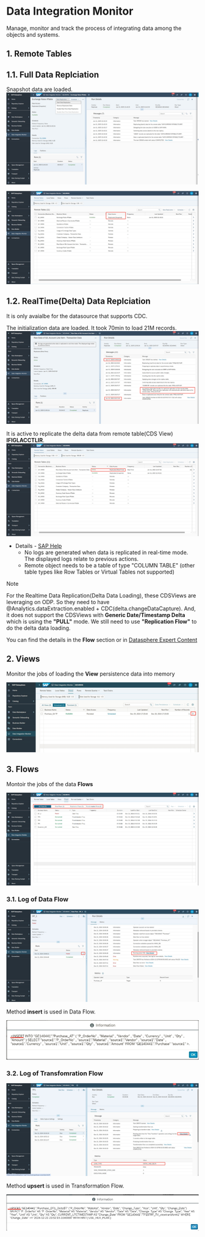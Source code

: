 # Data Integration Monitor 

Manage, monitor and track the process of integrating data among the objects and systems.

## 1. Remote Tables
## 1.1. Full Data Replciation

Snapshot data are loaded.
![alt text](/Integration/images/RD1.png?raw=true)

![alt text](/Integration/images/RD2.png?raw=true)

## 1.2. RealTime(Delta) Data Replciation

It is only avaialbe for the datasource that supports CDC.

The initialization data are loaded. It took 70min to load 21M records.
![alt text](/Integration/images/RD3.png?raw=true)

It is active to replicate the delta data from remote table(CDS View) **IFIGLACCTLIR**.
![alt text](/Integration/images/RD4.png?raw=true)

- Details - [SAP Help](https://help.sap.com/docs/SAP_DATASPHERE/be5967d099974c69b77f4549425ca4c0/441d327ead5c49d580d8600301735c83.html)
  - No logs are generated when data is replicated in real-time mode. The displayed logs relate to previous actions.
  - Remote object needs to be a table of type "COLUMN TABLE" (other table types like Row Tables or Virtual Tables not supported)

> [!Note]
> For the Realtime Data Replication(Delta Data Loading), these CDSViews are leveraging on ODP. So they need to have @Analytics.dataExtraction.enabled + CDC(delta.changeDataCapture). And,
> it does not support the CDSViews with **Generic Date/Timestamp Delta** which is using the **"PULL"** mode. We still need to use **"Replication Flow"** to do the delta data loading.
>
> You can find the details in the **Flow** section or in [Datasphere Expert Content](https://help.sap.com/docs/SUPPORT_CONTENT/datasphere/4723641935.html)

## 2. Views

Monitor the jobs of loading the **View** persistence data into memory

![alt text](/Integration/images/DIM_View.png?raw=true)

## 3. Flows

Montoir the jobs of the data **Flows**

![alt text](/Integration/images/Flows_log.png?raw=true)

### 3.1. Log of Data Flow

![alt text](/Integration/images/DF_log.png?raw=true)

Method **insert** is used in Data Flow.

![alt text](/Integration/images/INSERT.png?raw=true)

### 3.2. Log of Transfomration Flow

![alt text](/Integration/images/TF_log.png?raw=true)

Method **upsert** is used in Transformation Flow.

![alt text](/Integration/images/UPSERT.png?raw=true)

